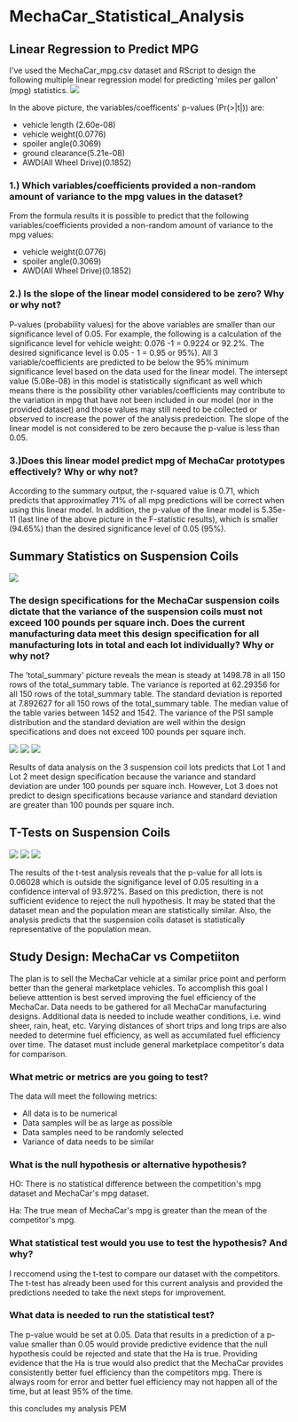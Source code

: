 # MechaCar_Statistical_Analysis
## Linear Regression to Predict MPG
I've used the MechaCar_mpg.csv dataset and RScript to design the following multiple linear regression model for predicting 'miles per gallon' (mpg) statistics.
<img src="readmepics/deliverable1_linear_regression.png">

In the above picture, the variables/coefficents' p-values (Pr(>|t|)) are: 

- vehicle length (2.60e-08) 
- vehicle weight(0.0776) 
- spoiler angle(0.3069)
- ground clearance(5.21e-08)
- AWD(All Wheel Drive)(0.1852) 


### 1.) Which variables/coefficients provided a non-random amount of variance to the mpg values in the dataset?
From the formula results it is possible to predict that the following variables/coefficients provided a non-random amount of variance to the mpg values: 
 - vehicle weight(0.0776)
 - spoiler angle(0.3069)
 - AWD(All Wheel Drive)(0.1852) 

### 2.) Is the slope of the linear model considered to be zero? Why or why not?
P-values (probability values) for the above variables are smaller than our significance level of 0.05. For example, the following is a calculation of the significance level for vehicle weight: 0.076 -1 = 0.9224 or 92.2%. The desired significance level is 0.05 - 1 = 0.95 or 95%). All 3 variable/coefficients are predicted to be below the 95% minimum significance level based on the data used for the linear model. The intersept value (5.08e-08) in this model is statistically significant as well which means there is the possibility other variables/coefficients may contribute to the variation in mpg that have not been included in our model (nor in the provided dataset) and those values may still need to be collected or observed to increase the power of the analysis predeiction. The slope of the linear model is not considered to be zero because the p-value is less than 0.05. 


### 3.)Does this linear model predict mpg of MechaCar prototypes effectively? Why or why not?

According to the summary output, the r-squared value is 0.71, which predicts that approximatley 71% of all mpg predictions will be correct when using this linear model. In addition, the p-value of the linear model is 5.35e-11 (last line of the above picture in the F-statistic results), which is smaller (94.65%) than the desired significance level of 0.05 (95%).

## Summary Statistics on Suspension Coils
<img src="readmepics/total_summary_suspension.png">

### The design specifications for the MechaCar suspension coils dictate that the variance of the suspension coils must not exceed 100 pounds per square inch. Does the current manufacturing data meet this design specification for all manufacturing lots in total and each lot individually? Why or why not?
The 'total_summary' picture reveals the mean is steady at 1498.78 in all 150 rows of the total_summary table. The variance is reported at 62.29356 for all 150 rows of the total_summary table. The standard deviation is reported at 7.892627 for all 150 rows of the total_summary table. The median value of the table varies between 1452 and 1542. The variance of the PSI sample distribution and the standard deviation are well within the design specifications and does not exceed 100 pounds per square inch.

<img src="readmepics/lot_summary1.png">
<img src="readmepics/lot_summary2.png">
<img src="readmepics/lot_summary3.png">

Results of data analysis on the 3 suspension coil lots predicts that Lot 1 and Lot 2 meet design specification because the variance and standard deviation are under 100 pounds per square inch. However, Lot 3 does not predict to design specifications because variance and standard deviation are greater than 100 pounds per square inch.

## T-Tests on Suspension Coils
<img src="readmepics/deliverable3_all_lots.png">
<img src="readmepics/deliverable3_lot1.png">
<img src="readmepics/deliverable3_lot2.png">

The results of the t-test analysis reveals that the p-value for all lots is 0.06028 which is outside the signifigance level of 0.05 resulting in a confidence interval of 93.972%. Based on this prediction, there is not sufficient evidence to reject the null hypothesis. It may be stated that the dataset mean and the population mean are statistically similar. Also, the analysis predicts that the suspension coils dataset is statistically representative of the population mean. 

## Study Design: MechaCar vs Competiiton
The plan is to sell the MechaCar vehicle at a similar price point and perform better than the general marketplace vehicles. To accomplish this goal I believe atttention is best served improving the fuel efficiency of the MechaCar. Data needs to be gathered for all MechaCar manufacturing designs. Additional data is needed to include weather conditions, i.e. wind sheer, rain, heat, etc. Varying distances of short trips and long trips are also needed to determine fuel efficiency, as well as accumilated fuel efficiency over time. The dataset must include general marketplace competitor's data for comparison.

### What metric or metrics are you going to test?
The data will meet the following metrics:
- All data is to be numerical
- Data samples will be as large as possible
- Data samples need to be randomly selected
- Variance of data needs to be similar

### What is the null hypothesis or alternative hypothesis?
HO: There is no statistical difference between the competition's mpg dataset and MechaCar's mpg dataset.

Ha: The true mean of MechaCar's mpg is greater than the mean of the competitor's mpg.

### What statistical test would you use to test the hypothesis? And why?
I reccomend using the t-test to compare our dataset with the competitors. The t-test has already been used for this current analysis and provided the predictions needed to take the next steps for improvement.

### What data is needed to run the statistical test?
The p-value would be set at 0.05. Data that results in a prediction of a p-value smaller than 0.05 would provide predictive evidence that the null hypothesis could be rejected and state that the Ha is true. Providing evidence that the Ha is true would also predict that the MechaCar provides consistently better fuel efficiency than the competitors mpg. There is always room for error and better fuel efficiency may not happen all of the time, but at least 95% of the time.

this concludes my analysis PEM

